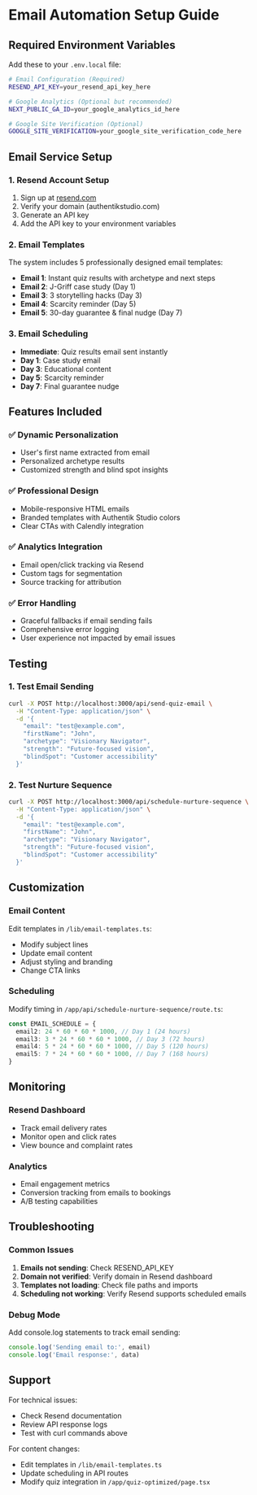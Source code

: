 # Email Automation Setup Guide

## Required Environment Variables

Add these to your `.env.local` file:

```bash
# Email Configuration (Required)
RESEND_API_KEY=your_resend_api_key_here

# Google Analytics (Optional but recommended)
NEXT_PUBLIC_GA_ID=your_google_analytics_id_here

# Google Site Verification (Optional)
GOOGLE_SITE_VERIFICATION=your_google_site_verification_code_here
```

## Email Service Setup

### 1. Resend Account Setup
1. Sign up at [resend.com](https://resend.com)
2. Verify your domain (authentikstudio.com)
3. Generate an API key
4. Add the API key to your environment variables

### 2. Email Templates
The system includes 5 professionally designed email templates:

- **Email 1**: Instant quiz results with archetype and next steps
- **Email 2**: J-Griff case study (Day 1)
- **Email 3**: 3 storytelling hacks (Day 3)
- **Email 4**: Scarcity reminder (Day 5)
- **Email 5**: 30-day guarantee & final nudge (Day 7)

### 3. Email Scheduling
- **Immediate**: Quiz results email sent instantly
- **Day 1**: Case study email
- **Day 3**: Educational content
- **Day 5**: Scarcity reminder
- **Day 7**: Final guarantee nudge

## Features Included

### ✅ Dynamic Personalization
- User's first name extracted from email
- Personalized archetype results
- Customized strength and blind spot insights

### ✅ Professional Design
- Mobile-responsive HTML emails
- Branded templates with Authentik Studio colors
- Clear CTAs with Calendly integration

### ✅ Analytics Integration
- Email open/click tracking via Resend
- Custom tags for segmentation
- Source tracking for attribution

### ✅ Error Handling
- Graceful fallbacks if email sending fails
- Comprehensive error logging
- User experience not impacted by email issues

## Testing

### 1. Test Email Sending
```bash
curl -X POST http://localhost:3000/api/send-quiz-email \
  -H "Content-Type: application/json" \
  -d '{
    "email": "test@example.com",
    "firstName": "John",
    "archetype": "Visionary Navigator",
    "strength": "Future-focused vision",
    "blindSpot": "Customer accessibility"
  }'
```

### 2. Test Nurture Sequence
```bash
curl -X POST http://localhost:3000/api/schedule-nurture-sequence \
  -H "Content-Type: application/json" \
  -d '{
    "email": "test@example.com",
    "firstName": "John",
    "archetype": "Visionary Navigator",
    "strength": "Future-focused vision",
    "blindSpot": "Customer accessibility"
  }'
```

## Customization

### Email Content
Edit templates in `/lib/email-templates.ts`:
- Modify subject lines
- Update email content
- Adjust styling and branding
- Change CTA links

### Scheduling
Modify timing in `/app/api/schedule-nurture-sequence/route.ts`:
```typescript
const EMAIL_SCHEDULE = {
  email2: 24 * 60 * 60 * 1000, // Day 1 (24 hours)
  email3: 3 * 24 * 60 * 60 * 1000, // Day 3 (72 hours)
  email4: 5 * 24 * 60 * 60 * 1000, // Day 5 (120 hours)
  email5: 7 * 24 * 60 * 60 * 1000, // Day 7 (168 hours)
}
```

## Monitoring

### Resend Dashboard
- Track email delivery rates
- Monitor open and click rates
- View bounce and complaint rates

### Analytics
- Email engagement metrics
- Conversion tracking from emails to bookings
- A/B testing capabilities

## Troubleshooting

### Common Issues
1. **Emails not sending**: Check RESEND_API_KEY
2. **Domain not verified**: Verify domain in Resend dashboard
3. **Templates not loading**: Check file paths and imports
4. **Scheduling not working**: Verify Resend supports scheduled emails

### Debug Mode
Add console.log statements to track email sending:
```typescript
console.log('Sending email to:', email)
console.log('Email response:', data)
```

## Support

For technical issues:
- Check Resend documentation
- Review API response logs
- Test with curl commands above

For content changes:
- Edit templates in `/lib/email-templates.ts`
- Update scheduling in API routes
- Modify quiz integration in `/app/quiz-optimized/page.tsx`
